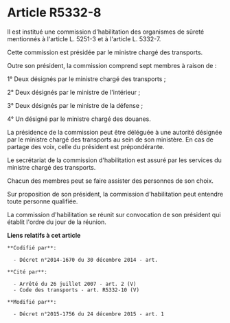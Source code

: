 # Article R5332-8

Il est institué une commission d'habilitation des organismes de sûreté mentionnés à l'article L. 5251-3 et à l'article L.
5332-7. 

Cette commission est présidée par le ministre chargé des transports. 

Outre son président, la commission comprend sept membres à raison de : 

1° Deux désignés par le ministre chargé des transports ; 

2° Deux désignés par le ministre de l'intérieur ; 

3° Deux désignés par le ministre de la défense ; 

4° Un désigné par le ministre chargé des douanes. 

La présidence de la commission peut être déléguée à une autorité désignée par le ministre chargé des transports au sein de
son ministère. En cas de partage des voix, celle du président est prépondérante.  

Le secrétariat de la commission d'habilitation est assuré par les services du ministre chargé des transports. 

Chacun des membres peut se faire assister des personnes de son choix. 

Sur proposition de son président, la commission d'habilitation peut entendre toute personne qualifiée. 

La commission d'habilitation se réunit sur convocation de son président qui établit l'ordre du jour de la réunion.

**Liens relatifs à cet article**

	**Codifié par**:

	  - Décret n°2014-1670 du 30 décembre 2014 - art.

	**Cité par**:

	  - Arrêté du 26 juillet 2007 - art. 2 (V)
	  - Code des transports - art. R5332-10 (V)

	**Modifié par**:

	  - Décret n°2015-1756 du 24 décembre 2015 - art. 1
